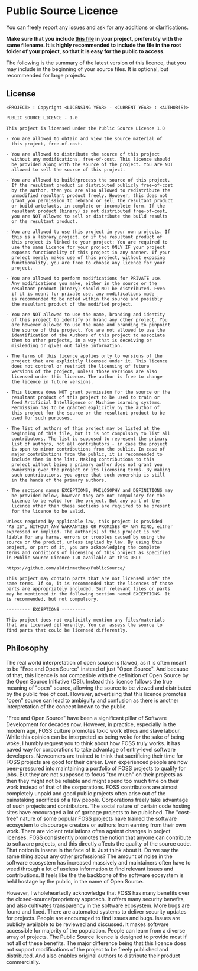 # Public Source Licence

You can freely report any issues and ask for any additions or clarifications.

**Make sure that you include [this file](./LICENSE) in your project, preferably with the same filename. It is highly recommended to include the file in the root folder of your project, so that it is easy for the public to access.**

The following is the summary of the latest version of this licence, that you may include in the beginning of your source files. It is optional, but recommended for large projects.

## License

```
<PROJECT> : Copyright <LICENSING YEAR> - <CURRENT YEAR> : <AUTHOR(S)>

PUBLIC SOURCE LICENCE - 1.0

This project is licensed under the Public Source Licence 1.0

- You are allowed to obtain and view the source material of
  this project, free-of-cost.

- You are allowed to distribute the source of this project
  without any modifications, free-of-cost. This licence should
  be provided along with the source of the project. You are NOT
  allowed to sell the source of this project.

- You are allowed to build/process the source of this project.
  If the resultant product is distributed publicly free-of-cost
  by the author, then you are also allowed to redistribute the
  unmodified resultant product freely. However, this does not
  grant you permission to rebrand or sell the resultant product
  or build artefacts, in complete or incomplete form. If the
  resultant product (binary) is not distributed free-of-cost,
  you are NOT allowed to sell or distribute the build results
  or the resultant product.

- You are allowed to use this project in your own projects. If
  this is a library project, or if the resultant product of
  this project is linked to your project: You are required to
  use the same Licence for your project ONLY IF your project
  exposes functionality of this project in any manner. If your
  project merely makes use of this project, without exposing
  functionality, you are free to choose any licence for your
  project.

- You are allowed to perform modifications for PRIVATE use.
  Any modifications you make, either in the source or the
  resultant product (binary) should NOT be distributed. Even
  if it is meant for private use, any modifications made
  is recommended to be noted within the source and possibly
  the resultant product of the modified project.

- You are NOT allowed to use the name, branding and identity
  of this project to identify or brand any other project. You
  are however allowed to use the name and branding to pinpoint
  the source of this project. You are not allowed to use the
  identification of the Authors of this project to associate
  them to other projects, in a way that is deceiving or
  misleading or gives out false information.

- The terms of this licence applies only to versions of the
  project that are explicitly licensed under it. This licence
  does not control or restrict the licensing of future
  versions of the project, unless those versions are also
  licensed under this licence. The author is free to change
  the licence in future versions.

- This licence does NOT grant permission for the source or the
  resultant product of this project to be used to train or
  feed Artificial Intelligence or Machine Learning systems.
  Permission has to be granted explicitly by the author of
  this project for the source or the resultant product to be
  used for such purposes.

- The list of authors of this project may be listed at the
  beginning of this file, but it is not compulsory to list all
  contributors. The list is supposed to represent the primary
  list of authors, not all contributors - in case the project
  is open to minor contributions from the public. In case of
  major contributions from the public, it is recommended to
  include them in the list. Making contributions to this
  project without being a primary author does not grant you
  ownership over the project or its licensing terms. By making
  such contributions, you agree that such ownership is still
  in the hands of the primary authors.

- The sections names EXCEPTIONS, PHILOSOPHY and DEFINITIONS may
  be provided below, however they are not compulsory for the
  licence to be valid for the project. But any part of the
  licence other than these sections are required to be present
  for the licence to be valid.

Unless required by applicable law, this project is provided
"AS IS", WITHOUT ANY WARRANTIES OR PROMISES OF ANY KIND, either
expressed or implied. The author(s) of this project is not
liable for any harms, errors or troubles caused by using the
source or the product, unless implied by law. By using this
project, or part of it, you are acknowledging the complete
terms and conditions of licensing of this project as specified
in Public Source Licence 1.0 available at this URL:

https://github.com/aldrinmathew/PublicSource/

This project may contain parts that are not licensed under the
same terms. If so, it is recommended that the licences of those
parts are appropriately included. Such relevant files or parts
may be mentioned in the following section named EXCEPTIONS. It
is recommended, but not compulsory.

--------- EXCEPTIONS ---------

This project does not explicitly mention any files/materials
that are licensed differently. You can assess the source to
find parts that could be licensed differently.

```

## Philosophy

The real world interpretation of open source is flawed, as it is often meant to be "Free and Open Source" instead of just "Open Source". And because of that, this licence is not compatible with the definition of Open Source by the Open Source Initiative (OSI). Instead this licence follows the true meaning of "open" source, allowing the source to be viewed and distributed by the public free of cost. However, advertising that this licence promotes "open" source can lead to ambiguity and confusion as there is another interpretation of the concept known to the public.

"Free and Open Source" have been a significant pillar of Software Development for decades now. However, in practice, especially in the modern age, FOSS culture promotes toxic work ethics and slave labour. While this opinion can be interpreted as being woke for the sake of being woke, I humbly request you to think about how FOSS truly works. It has paved way for corporations to take advantage of entry-level software developers. Newcomers are trained to think that sacrificing their time for FOSS projects are good for their career. Even experienced people are now peer-pressured into maintaining a portfolio of FOSS projects to qualify for jobs. But they are not supposed to focus "too much" on their projects as then they might not be reliable and might spend too much time on their work instead of that of the corporations. FOSS contributors are almost completely unpaid and good public projects often arise out of the painstaking sacrifices of a few people. Corporations freely take advantage of such projects and contributors. The social nature of certain code hosting sites have encouraged a lot of garbage projects to be published. The "cost-free" nature of some popular FOSS projects have trained the software ecosystem to discourage creators or authors from earning from their own work. There are violent retaliations often against changes in project licenses. FOSS consistently promotes the notion that anyone can contribute to software projects, and this directly affects the quality of the source code. That notion is insane in the face of it. Just think about it. Do we say the same thing about any other professions? The amount of noise in the software ecosystem has increased massively and maintainers often have to weed through a lot of useless information to find relevant issues and contributions. It feels like the the backbone of the software ecosystem is held hostage by the public, in the name of Open Source.

However, I wholeheartedly acknowledge that FOSS has many benefits over the closed-source/proprietory approach. It offers many security benefits, and also cultivates transparency in the software ecosystem. More bugs are found and fixed. There are automated systems to deliver security updates for projects. People are encouraged to find issues and bugs. Issues are publicly available to be reviewed and discussed. It makes software accessible for majority of the population. People can learn from a diverse array of projects. The Public Source licence is designed to provide most if not all of these benefits. The major difference being that this licence does not support modifications of the project to be freely published and distributed. And also enables original authors to distribute their product commercially.
